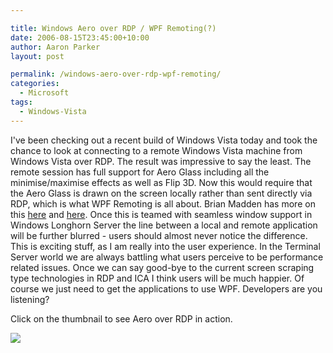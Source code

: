 ```yaml
---

title: Windows Aero over RDP / WPF Remoting(?)
date: 2006-08-15T23:45:00+10:00
author: Aaron Parker
layout: post

permalink: /windows-aero-over-rdp-wpf-remoting/
categories:
  - Microsoft
tags:
  - Windows-Vista
---
```

I've been checking out a recent build of Windows Vista today and took the chance to look at connecting to a remote Windows Vista machine from Windows Vista over RDP. The result was impressive to say the least. The remote session has full support for Aero Glass including all the minimise/maximise effects as well as Flip 3D. Now this would require that the Aero Glass is drawn on the screen locally rather than sent directly via RDP, which is what WPF Remoting is all about. Brian Madden has more on this [here](http://www.brianmadden.com/content/content.asp?id=617) and [here](http://www.brianmadden.com/content/content.asp?id=500). Once this is teamed with seamless window support in Windows Longhorn Server the line between a local and remote application will be further blurred - users should almost never notice the difference. This is exciting stuff, as I am really into the user experience. In the Terminal Server world we are always battling what users perceive to be performance related issues. Once we can say good-bye to the current screen scraping type technologies in RDP and ICA I think users will be much happier. Of course we just need to get the applications to use WPF. Developers are you listening?

Click on the thumbnail to see Aero over RDP in action.

<a target="_blank" href="/photos/parky/picture1342.aspx"><img border="0" src="/photos/parky/images/1342/secondarythumb.aspx" /></a>